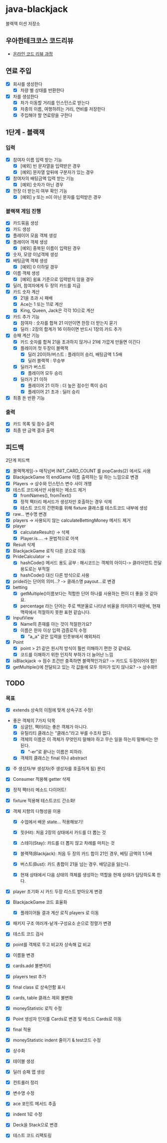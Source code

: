 # java-blackjack

블랙잭 미션 저장소

## 우아한테크코스 코드리뷰

- [온라인 코드 리뷰 과정](https://github.com/woowacourse/woowacourse-docs/blob/master/maincourse/README.md)

## 연료 주입

- [x] 회사를 생성한다
    - [x] 차량 별 상태를 반환한다
- [x] 차를 생성한다
    - [x] 차가 이동할 거리를 인스턴스로 받는다
    - [x] 차종의 이름, 여행하려는 거리, 연비를 저장한다
    - [x] 주입해야 할 연료량을 구한다

## 1단계 - 블랙잭

### 입력

- [x] 참여자 이름 입력 받는 기능
    - [x] [예외] 빈 문자열을 입력받은 경우
    - [x] [예외] 문자열 앞뒤에 구분자가 있는 경우
- [x] 참여자의 배팅금액 입력 받는 기능
    - [x] [예외] 숫자가 아닌 경우
- [x] 한장 더 받는지 여부 확인 기능
    - [x] [예외] y 또는 n이 아닌 문자를 입력받은 경우

### 블랙잭 게임 진행

- [x] 카드묶음 생성
- [x] 카드 생성
- [x] 플레이어 모음 객체 생성
- [x] 플레이어 객체 생성
    - [x] [예외] 중복된 이름이 입력된 경우
- [x] 숫자, 모양 이넘객체 생성
- [x] 배팅금액 객체 생성
    - [x] [예외] 0 이하일 경우
- [x] 이름 객체 생성
    - [x] [예외] 쉼표 기준으로 입력받지 않을 경우
- [x] 딜러, 참여자에게 두 장의 카드를 지급
- [x] 카드 숫자 계산
    - [x] 21을 초과 시 패배
    - [x] Ace는 1 또는 11로 계산
    - [x] King, Queen, Jack은 각각 10으로 계산
- [x] 카드 추가 기능
    - [x] 참여자 : 숫자를 합쳐 21 미만이면 한장 더 받는지 묻기
    - [x] 딜러 : 2장의 합계가 16 이하이면 반드시 1장의 카드 추가
- [x] 승패 계산 기능
    - [x] 카드 숫자를 합쳐 21을 초과하지 않거나 21에 가깝게 만들면 이긴다
    - [x] 플레이어 첫 두장이 블랙잭
        - [x] 딜러 20이하/버스트 : 플레이어 승리, 배팅금액 1.5배
        - [x] 딜러 블랙잭 : 무승부
    - [x] 딜러가 버스트
        - [x] 플레이어 모두 승리
    - [x] 딜러가 21 이하
        - [x] 플레이어 21 이하 : 더 높은 점수인 쪽이 승리
        - [x] 플레이어 21 초과 : 딜러 승리
- [x] 최종 돈 반환 기능

### 출력

- [x] 카드 목록 및 점수 출력
- [x] 최종 딴 금액 결과 출력

## 피드백

2단계 피드백

- [x] 블랙잭게임-> 매직넘버 INIT_CARD_COUNT 를 popCards(2) 에서도 사용
- [x] BlackjackGame 의 endGame 이름 출력하는 일 하는 느낌으로 변경
- [x] Players -> 상수와 인스턴스 변수 사이 개행
- [x] 테스트 코드에서만 사용되는 메소드 제거
    - [x] fromNames(), fromText()
    - [x] 정적 팩터리 메서드가 생성자만 호출하는 경우 삭제
    - [x] 테스트 코드의 간편화를 위해 fixture 클래스를 테스트코드 내부에 생성
- [x] raw... 변수명 변경
- [x] players -> 사용되지 않는 calculateBettingMoney 메서드 제거
- [x] player
    - [x] calculateResult() -> 삭제
    - [x] Player.is.... -> 문법적으로 어색
- [x] Result 삭제
- [x] BlackjackGame 로직 다른 곳으로 이동
- [x] PrideCalculator ->
    - [x] hashCode() 메서드 용도 공부 : 해시코드는 객체의 아이디-> 클라이언트 전달 용도로는 부적절
    - [x] hashCode() 대신 다른 방식으로 사용
- [x] pride라는 단어의 의미...? -> 클래스명 payout...로 변경
- [x] betting
    - [x] getMultiple()이름보다는 적합한 단어 하나를 사용하는 편이 더 좋을 것 같아요.
    - [x] percentage 라는 단어는 주로 백분율로 나타낸 비율을 의미하기 때문에, 현재 맥락에서 적절하지 못한 표현 같습니다.
- [x] InputView
    - [x] Name의 존재를 아는 것이 적절한가요?
    - [x] 이름은 한자 이상 입력 검증로직 수정
        - [x] "a,,a" 같은 입력을 인풋뷰에서 예외처리
- [x] Point
    - [x] point > 21 같은 원시적 방식이 훨씬 이해하기 편한 것 같네요.
    - [x] 코드를 이해하기 위한 인지적 부하가 더 늘어난 느낌
- [x] isBlackjack -> 점수 조건만 충족하면 블랙잭인가요? -> 카드도 두장이어야 함!!
- [x] getMultiple()에 전달되고 있는 각 값들에 모두 의미가 있지 않나요? -> 상수화!!

## TODO

### 목표

- [x] extends 상속의 이점에 맞게 상속구조 수정!
- 좋은 객체의 7가지 덕목
    - [x] 싱글턴, 팩터리는 좋은 객체가 아니다.
    - [x] 유틸리티 클래스는 “클래스”라고 부를 수조차 없다.
    - [x] 객체의 이름은 이 객체가 무엇인지 말해야 하고 무슨 일을 하는지 말해서는 안 된다.
        - [x] “-er”로 끝나는 이름은 피하라.
    - [x] 객체의 클래스는 final 이나 abstract
- [x] 주 생성자/부 생성자(주 생성자를 호출하게 됨) 분리

- [x] Consumer 적용해 getter 삭제
- [x] 정적 팩터리 메소드 다이어트!
- [x] fixture 적용해 테스트코드 간소화!
- [x] 객체 지향의 다형성을 이용
    - [x] 수업에서 배운 state... 적용해보기!
    - [x] 힛(Hit): 처음 2장의 상태에서 카드를 더 뽑는 것
    - [x] 스테이(Stay): 카드를 더 뽑지 않고 차례를 마치는 것
    - [x] 블랙잭(Blackjack): 처음 두 장의 카드 합이 21인 경우, 베팅 금액의 1.5배
    - [x] 버스트(Bust): 카드 총합이 21을 넘는 경우. 배당금을 잃는다.
    - [x] 현재 상태에서 다음 상태의 객체를 생성하는 역할을 현재 상태가 담당하도록 한다.


- [x] player 초기화 시 카드 두장 리스트 받아오게 변경
- [x] BlackjackGame 코드 효율화
    - [x] 플레이어들 결과 계산 로직 players 로 이동

- [x] 패키지 구조 여러개-낱개-구성요소 순으로 정렬가 변경
- [x] 테스트 코드 검사
- [x] point를 객체로 두고 비교자 상속해 값 비교
- [x] 이름들 변경

- [x] cards.add 불변처리
- [x] players test 추가
- [x] final class 로 상속안함 표시
- [x] cards, table 클래스 제외 불변화
- [x] moneyStatistic 로직 수정
- [x] Point 생성자 인자를 Cards로 변경 및 메소드 Cards로 이동

- [x] final 적용
- [x] moneyStatistic indent 줄이기 & test코드 수정
- [x] 상수화
- [x] 테이블 생성
- [x] 딜러 승패 맵 생성
- [x] 컨트롤러 정리
- [x] 변수명 수정
- [x] ace 포인트 메서드 추출
- [x] indent 1로 수정
- [x] Deck을 Stack으로 변경
- [x] 테스트 코드 리팩토링
